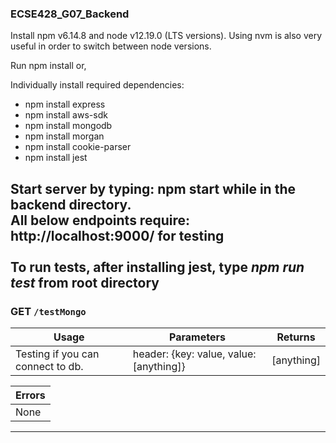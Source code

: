### ECSE428_G07_Backend

Install npm v6.14.8 and node v12.19.0 (LTS versions). Using nvm is also very useful in order to switch between node versions.

Run npm install or,

Individually install required dependencies:
- npm install express
- npm install aws-sdk
- npm install mongodb
- npm install morgan
- npm install cookie-parser
- npm install jest

Start server by typing: **npm start** while in the backend directory.
<br>
All below endpoints require: http://localhost:9000/ for testing
<br>
<br>
To run tests, after installing jest, type ***npm run test*** from root directory
<br>
------------------------------------------------------------

### GET `/testMongo`
| Usage  | Parameters | Returns |
| ------------- | ------------- | ------------- |
| Testing if you can connect to db.  | header: {key: value, value: [anything]} | [anything]

| Errors  |
| ------------- |
| None |

------------------------------------------------------------
